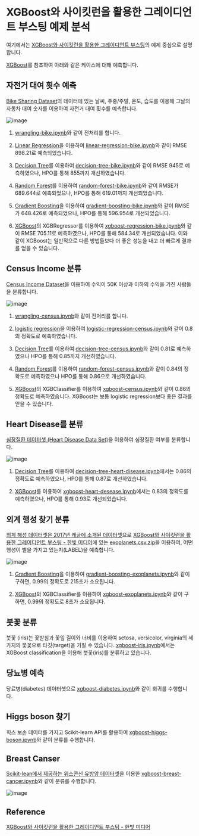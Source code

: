 # XGBoost와 사이킷런을 활용한 그레이디언트 부스팅 예제 분석

여기에서는 [XGBoost와 사이킷런을 활용한 그레이디언트 부스팅](https://github.com/gilbutITbook/080263)의 예제 중심으로 설명합니다. 

[XGBoost](https://github.com/kyopark2014/ML-Algorithms/blob/main/xgboost.md)를 참조하여 아래와 같은 케이스에 대해 예측합니다.

## 자전거 대여 횟수 예측

[Bike Sharing Dataset](https://archive.ics.uci.edu/ml/datasets/bike+sharing+dataset)의 데이터에 있는 날씨, 주중/주말, 온도, 습도를 이용해 그날의 자동차 대여 숫자를 이용하여 자전거 대여 횟수를 예측합니다.  

![image](https://user-images.githubusercontent.com/52392004/194688735-fc3c810e-a53b-4d2e-8e9a-ac226a4a60ac.png)


1) [wrangling-bike.ipynb](https://github.com/kyopark2014/ML-Algorithms/blob/main/xgboost/src/wrangling-bike.ipynb)와 같이 전처리를 합니다. 

2) [Linear Regression](https://github.com/kyopark2014/ML-Algorithms/blob/main/linear-regression.md)을 이용하여 [linear-regression-bike.ipynb](https://github.com/kyopark2014/ML-Algorithms/blob/main/xgboost/src/linear-regression-bike.ipynb)와 같이 RMSE 898.21로 예측되었습니다. 

3) [Decision Tree](https://github.com/kyopark2014/ML-Algorithms/blob/main/decision-tree.md)를 이용하여 [decision-tree-bike.ipynb](https://github.com/kyopark2014/ML-Algorithms/blob/main/xgboost/src/decision-tree-bike.ipynb)와 같이 RMSE 945로 예측하였으나, HPO를 통해 855까지 개선하였습니다. 

4) [Random Forest](https://github.com/kyopark2014/ML-Algorithms/blob/main/random-forest.md)를 이용하여 [random-forest-bike.ipynb](https://github.com/kyopark2014/ML-Algorithms/blob/main/xgboost/src/random-forest-bike.ipynb)와 같이 RMSE가 689.644로 예측되었으나, HPO를 통해 619.01까지 개선되었습니다. 

5) [Gradient Boosting](https://github.com/kyopark2014/ML-Algorithms/blob/main/boosting.md#gradient-boosting)을 이용하여 [gradient-boosting-bike.ipynb](https://github.com/kyopark2014/ML-Algorithms/blob/main/xgboost/src/gradient-boosting-bike.ipynb)와 같이 RMSE가 648.426로 예측되었으나, HPO를 통해 596.954로 개선되었습니다. 

6) [XGBoost](https://github.com/kyopark2014/ML-Algorithms/blob/main/xgboost.md)의 XGBRegressor를 이용하여 [xgboost-regression-bike.ipynb](https://github.com/kyopark2014/ML-Algorithms/blob/main/xgboost/src/xgboost-regression-bike.ipynb)와 같이 RMSE 705.11로 예측하였으나, HPO를 통해 584.34로 개선되었습니다. 이와 같이 XGBoost는 일반적으로 다른 방법들보다 더 좋은 성능을 내고 더 빠르게 결과를 얻을 수 있습니다. 




## Census Income 분류

[Census Income Dataset](https://archive.ics.uci.edu/ml/datasets/Adult)을 이용하여 수익이 50K 이상과 이하의 수익을 가진 사람들을 분류합니다.

![image](https://user-images.githubusercontent.com/52392004/194688739-66d5a6e5-a211-4db0-8bc2-044b6a25d5ee.png)

1) [wrangling-census.ipynb](https://github.com/kyopark2014/ML-Algorithms/blob/main/xgboost/src/wrangling-census.ipynb)와 같이 전처리를 합니다. 

2) [logistic regression](https://github.com/kyopark2014/ML-Algorithms/blob/main/logistic-regression.md)을 이용하여 [logistic-regression-census.ipynb](https://github.com/kyopark2014/ML-Algorithms/blob/main/xgboost/src/logistic-regression-census.ipynb)와 같이 0.8의 정확도로 예측하였습니다. 

3) [Decision Tree](https://github.com/kyopark2014/ML-Algorithms/blob/main/decision-tree.md)를 이용하여 [decision-tree-census.ipynb](https://github.com/kyopark2014/ML-Algorithms/blob/main/xgboost/src/decision-tree-census.ipynb)와 같이 0.81로 예측하였으나 HPO를 통해 0.85까지 개선하였습니다. 

4) [Random Forest](https://github.com/kyopark2014/ML-Algorithms/blob/main/random-forest.md)를 이용하여 [random-forest-census.ipynb](https://github.com/kyopark2014/ML-Algorithms/blob/main/xgboost/src/random-forest-census.ipynb)와 같이 0.84의 정확도로 예측하였으나 HPO를 통해 0.86으로 개선하였습니다.

5) [XGBoost](https://github.com/kyopark2014/ML-Algorithms/blob/main/xgboost.md)의 XGBClassifier를 이용하여 [xgboost-census.ipynb](https://github.com/kyopark2014/ML-Algorithms/blob/main/xgboost/src/xgboost-census.ipynb)와 같이 0.86의 정확도로 예측하였습니다. XGBoost는 보통 logistic regression보다 좋은 결과를 얻을 수 있습니다. 


## Heart Disease를 분류

[심장질환 데이터셋 (Heart Disease Data Set)](https://archive.ics.uci.edu/ml/datasets/heart+Disease)을 이용하여 심장질환 여부를 분류합니다. 

![image](https://user-images.githubusercontent.com/52392004/194788662-5456298d-3adf-44db-b28d-c2a681b1ce45.png)

1) [Decision Tree](https://github.com/kyopark2014/ML-Algorithms/blob/main/decision-tree.md)를 이용하여 [decision-tree-heart-disease.ipynb](https://github.com/kyopark2014/ML-Algorithms/blob/main/xgboost/src/decision-tree-heart-disease.ipynb)에서는 0.86의 정확도로 예측하였으나, HPO를 통해 0.87로 개선하였습니다. 

2) [XGBoost]()를 이용하여 [xgboost-heart-desease.ipynb](https://github.com/kyopark2014/ML-Algorithms/blob/main/xgboost/src/xgboost-heart-desease.ipynb)에서는 0.83의 정확도를 예측하였으나, HPO를 통해 0.93로 개선되었습니다. 

## 외계 행성 찾기 분류

[외계 해성 데이터셋은 2017년 캐글에 소개된 데이터셋](https://www.kaggle.com/datasets/keplersmachines/kepler-labelled-time-series-data)으로 [XGBoost와 사이킷런을 활용한 그레이디언트 부스팅 - 한빛 미디어](https://github.com/rickiepark/handson-gb)에 있는 [exoplanets.csv.zip](https://raw.githubusercontent.com/rickiepark/handson-gb/main/Chapter04/exoplanets.csv.zip)을 이용하여, 어떤 행성이 별을 가지고 있는지(LABEL)을 예측합니다. 

![image](https://user-images.githubusercontent.com/52392004/194874087-721d62ee-bd62-4daf-901f-42b1576328d0.png)


1) [Gradient Boosting](https://github.com/kyopark2014/ML-Algorithms/blob/main/boosting.md#gradient-boosting)을 이용하여 [gradient-boosting-exoplanets.ipynb](https://github.com/kyopark2014/ML-Algorithms/blob/main/xgboost/src/gradient-boosting-exoplanets.ipynb)와 같이 구하면, 0.99의 정확도로 215초가 소요됩니다.

2) [XGBoost](https://github.com/kyopark2014/ML-Algorithms/blob/main/xgboost.md)의 XGBClassifier를 이용하여 [xgboost-exoplanets.ipynb](https://github.com/kyopark2014/ML-Algorithms/blob/main/xgboost/src/xgboost-exoplanets.ipynb)와 같이 구하면, 0.99의 정확도로 8초가 소요됩니다.


## 붓꽃 분류

붓꽃 (iris)는 꽃받침과 꽃잎 길이와 너비를 이용하여 setosa, versicolor, virginia의 세가지의 붗꽃으로 타깃(target)을 가질 수 있습니다. [xgboost-iris.ipynb](https://github.com/kyopark2014/ML-Algorithms/blob/main/xgboost/src/xgboost-iris.ipynb)에서는 XGBoost classification을 이용해 붓꽃(iris)를 분류하고 있습니다. 


## 당뇨병 예측

당료병(diabetes) 데이터셋으로 [xgboost-diabetes.ipynb](https://github.com/kyopark2014/ML-Algorithms/blob/main/xgboost/src/xgboost-diabetes.ipynb)와 같이 회귀를 수행합니다. 
  
## Higgs boson 찾기

힉스 보손 데이터를 가지고 Scikit-learn API를 활용하여 [xgboost-higgs-boson.ipynb](https://github.com/kyopark2014/ML-Algorithms/blob/main/xgboost/src/xgboost-higgs-boson.ipynb)와 같이 분류를 수행합니다. 

## Breast Canser

[Scikit-lean에서 제공하는 위스콘신 유방암 데이터셋](https://scikit-learn.org/stable/modules/generated/sklearn.datasets.load_breast_cancer.html)을 이용한 [xgboost-breast-cancer.ipynb](https://github.com/kyopark2014/ML-Algorithms/blob/main/xgboost/src/xgboost-breast-cancer.ipynb)와 같이 분류를 수행합니다. 

![image](https://user-images.githubusercontent.com/52392004/195969266-8f5ee200-9c20-409c-9845-fb1edb16cccf.png)






## Reference 

[XGBoost와 사이킷런을 활용한 그레이디언트 부스팅 - 한빛 미디어](https://github.com/rickiepark/handson-gb)
